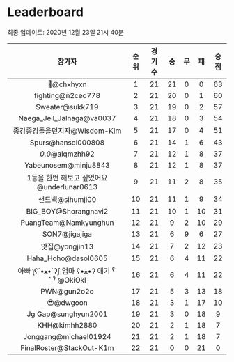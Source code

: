 # Leaderboard
최종 업데이트: 2020년 12월 23일 21시 40분




| 참가자 | 순위 | 경기수 | 승 | 무 | 패 | 승점 |
|:---:|:---:|:---:|:---:|:---:|:---:|:---:|
| 👑@chxhyxn | 1 | 21 | 21 | 0 | 0 | 63 |
| fighting@n2ceo778 | 2 | 21 | 20 | 0 | 1 | 60 |
| Sweater@sukk719 | 3 | 21 | 19 | 0 | 2 | 57 |
| Naega_Jeil_Jalnaga@va0037 | 4 | 21 | 18 | 0 | 3 | 54 |
| 종강종강돌을던지자@Wisdom-Kim | 5 | 21 | 17 | 0 | 4 | 51 |
| Spurs@hansol000808 | 6 | 21 | 14 | 1 | 6 | 43 |
| _0.0_@alqmzhh92 | 7 | 21 | 12 | 1 | 8 | 37 |
| Yabeunosem@minju8843 | 8 | 21 | 12 | 1 | 8 | 37 |
| 1등을 한번 해보고 싶었어요@underlunar0613 | 9 | 21 | 11 | 2 | 8 | 35 |
| 샌드백@sihumji00 | 10 | 21 | 11 | 1 | 9 | 34 |
| BIG_BOY@Shorangnavi2 | 11 | 21 | 10 | 1 | 10 | 31 |
| PuangTeam@Namkyunghun | 12 | 21 | 9 | 2 | 10 | 29 |
| SON7@jigajiga | 13 | 21 | 6 | 9 | 6 | 27 |
| 맛집@yongjin13 | 14 | 21 | 7 | 2 | 12 | 23 |
| Haha_Hoho@dasol0605 | 15 | 21 | 6 | 4 | 11 | 22 |
|  아빠  ʅʕ´•ﻌ•`ʔʃ  엄마 ʕ•ﻌ•ʔ 애기 ˁ˙˟˙ˀ @OkiOkl | 16 | 21 | 6 | 4 | 11 | 22 |
| PWN@gun2o2o | 17 | 21 | 5 | 3 | 13 | 18 |
| 😎@dwgoon | 18 | 21 | 3 | 1 | 17 | 10 |
| Jg Gap@sunghyun2001 | 19 | 21 | 3 | 0 | 18 | 9 |
| KHH@kimhh2880 | 20 | 21 | 2 | 1 | 18 | 7 |
| Jonggang@michael01924 | 21 | 21 | 2 | 1 | 18 | 7 |
| FinalRoster@StackOut-K1m | 22 | 21 | 0 | 0 | 21 | 0 |
